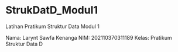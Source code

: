 # StrukDatD_Modul1
Latihan Pratikum Struktur Data Modul 1

Nama: Larynt Sawfa Kenanga
NIM: 202110370311189
Kelas: Pratikum Struktur Data D
